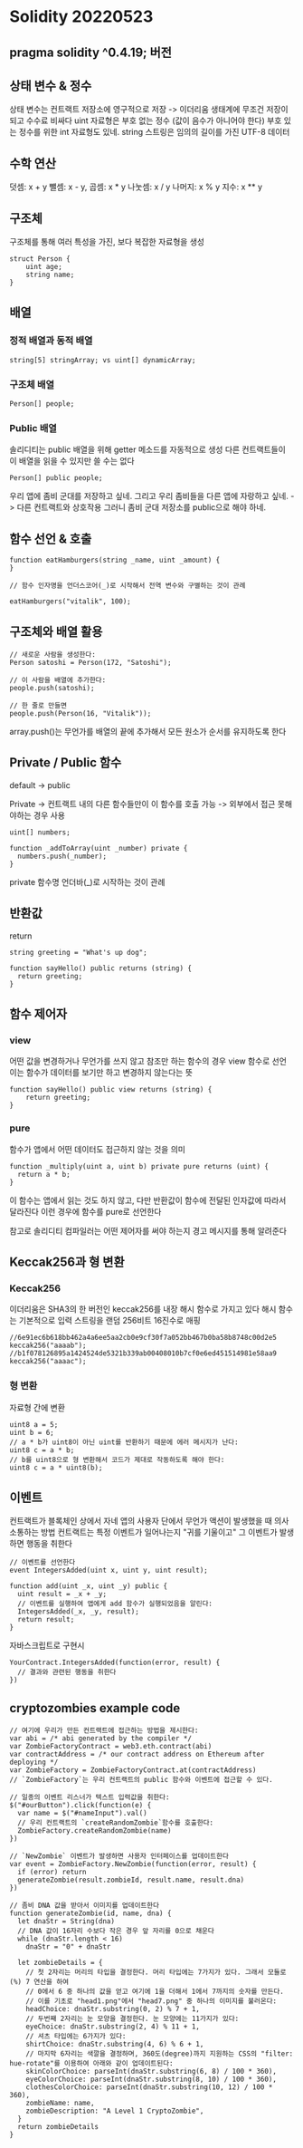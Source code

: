 # Solidity 20220523
## pragma solidity ^0.4.19; 버전

## 상태 변수 & 정수
상태 변수는 컨트랙트 저장소에 영구적으로 저장 
    -> 이더리움 생태계에 무조건 저장이되고 수수료 비싸다
uint 자료형은 부호 없는 정수 (값이 음수가 아니어야 한다)
부호 있는 정수를 위한 int 자료형도 있네.
string 스트링은 임의의 길이를 가진 UTF-8 데이터

## 수학 연산
덧셈: x + y
뺄셈: x - y,
곱셈: x * y
나눗셈: x / y
나머지: x % y
지수: x ** y

## 구조체
구조체를 통해 여러 특성을 가진, 보다 복잡한 자료형을 생성
```
struct Person {
    uint age;
    string name;
}
```

## 배열
### 정적 배열과 동적 배열
```
string[5] stringArray; vs uint[] dynamicArray;
```

### 구조체 배열
```
Person[] people;
```

### Public 배열
솔리디티는 public 배열을 위해 getter 메소드를 자동적으로 생성 
다른 컨트랙트들이 이 배열을 읽을 수 있지만 쓸 수는 없다
```
Person[] public people;
```

우리 앱에 좀비 군대를 저장하고 싶네. 
그리고 우리 좀비들을 다른 앱에 자랑하고 싶네. -> 다른 컨트랙트와 상호작용
그러니 좀비 군대 저장소를 public으로 해야 하네.

## 함수 선언 & 호출
```
function eatHamburgers(string _name, uint _amount) {
}

// 함수 인자명을 언더스코어(_)로 시작해서 전역 변수와 구별하는 것이 관례

eatHamburgers("vitalik", 100);
```

## 구조체와 배열 활용
```
// 새로운 사람을 생성한다:
Person satoshi = Person(172, "Satoshi");

// 이 사람을 배열에 추가한다:
people.push(satoshi);

// 한 줄로 만들면
people.push(Person(16, "Vitalik"));
```
array.push()는 무언가를 배열의 끝에 추가해서 모든 원소가 순서를 유지하도록 한다

## Private / Public 함수
default -> public

Private -> 컨트랙트 내의 다른 함수들만이 이 함수를 호출 가능
        -> 외부에서 접근 못해야하는 경우 사용
```
uint[] numbers;

function _addToArray(uint _number) private {
  numbers.push(_number);
}
```
private 함수명 언더바(_)로 시작하는 것이 관례

## 반환값
return 
```
string greeting = "What's up dog";

function sayHello() public returns (string) {
  return greeting;
}
```

## 함수 제어자
### view
어떤 값을 변경하거나 무언가를 쓰지 않고 참조만 하는 함수의 경우 view 함수로 선언
이는 함수가 데이터를 보기만 하고 변경하지 않는다는 뜻
```
function sayHello() public view returns (string) {
    return greeting;
}
```
### pure
함수가 앱에서 어떤 데이터도 접근하지 않는 것을 의미
```
function _multiply(uint a, uint b) private pure returns (uint) {
  return a * b;
}
```
이 함수는 앱에서 읽는 것도 하지 않고, 다만 반환값이 함수에 전달된 인자값에 따라서 달라진다
이런 경우에 함수를 pure로 선언한다
 
참고로 솔리디티 컴파일러는 어떤 제어자를 써야 하는지 경고 메시지를 통해 알려준다

## Keccak256과 형 변환
### Keccak256
이더리움은 SHA3의 한 버전인 keccak256를 내장 해시 함수로 가지고 있다
해시 함수는 기본적으로 입력 스트링을 랜덤 256비트 16진수로 매핑
```
//6e91ec6b618bb462a4a6ee5aa2cb0e9cf30f7a052bb467b0ba58b8748c00d2e5
keccak256("aaaab");
//b1f078126895a1424524de5321b339ab00408010b7cf0e6ed451514981e58aa9
keccak256("aaaac");
```
### 형 변환 
자료형 간에 변환
```
uint8 a = 5;
uint b = 6;
// a * b가 uint8이 아닌 uint를 반환하기 때문에 에러 메시지가 난다:
uint8 c = a * b; 
// b를 uint8으로 형 변환해서 코드가 제대로 작동하도록 해야 한다:
uint8 c = a * uint8(b);
```

## 이벤트
컨트랙트가 블록체인 상에서 자네 앱의 사용자 단에서 무언가 액션이 발생했을 때 의사소통하는 방법
컨트랙트는 특정 이벤트가 일어나는지 "귀를 기울이고" 그 이벤트가 발생하면 행동을 취한다
```
// 이벤트를 선언한다
event IntegersAdded(uint x, uint y, uint result);

function add(uint _x, uint _y) public {
  uint result = _x + _y;
  // 이벤트를 실행하여 앱에게 add 함수가 실행되었음을 알린다:
  IntegersAdded(_x, _y, result);
  return result;
}
```
자바스크립트로 구현시
```
YourContract.IntegersAdded(function(error, result) {
  // 결과와 관련된 행동을 취한다
})
```

## cryptozombies example code
```
// 여기에 우리가 만든 컨트랙트에 접근하는 방법을 제시한다:
var abi = /* abi generated by the compiler */
var ZombieFactoryContract = web3.eth.contract(abi)
var contractAddress = /* our contract address on Ethereum after deploying */
var ZombieFactory = ZombieFactoryContract.at(contractAddress)
// `ZombieFactory`는 우리 컨트랙트의 public 함수와 이벤트에 접근할 수 있다.

// 일종의 이벤트 리스너가 텍스트 입력값을 취한다:
$("#ourButton").click(function(e) {
  var name = $("#nameInput").val()
  // 우리 컨트랙트의 `createRandomZombie`함수를 호출한다:
  ZombieFactory.createRandomZombie(name)
})

// `NewZombie` 이벤트가 발생하면 사용자 인터페이스를 업데이트한다
var event = ZombieFactory.NewZombie(function(error, result) {
  if (error) return
  generateZombie(result.zombieId, result.name, result.dna)
})

// 좀비 DNA 값을 받아서 이미지를 업데이트한다
function generateZombie(id, name, dna) {
  let dnaStr = String(dna)
  // DNA 값이 16자리 수보다 작은 경우 앞 자리를 0으로 채운다
  while (dnaStr.length < 16)
    dnaStr = "0" + dnaStr

  let zombieDetails = {
    // 첫 2자리는 머리의 타입을 결정한다. 머리 타입에는 7가지가 있다. 그래서 모듈로(%) 7 연산을 하여
    // 0에서 6 중 하나의 값을 얻고 여기에 1을 더해서 1에서 7까지의 숫자를 만든다. 
    // 이를 기초로 "head1.png"에서 "head7.png" 중 하나의 이미지를 불러온다:
    headChoice: dnaStr.substring(0, 2) % 7 + 1,
    // 두번째 2자리는 눈 모양을 결정한다. 눈 모양에는 11가지가 있다:
    eyeChoice: dnaStr.substring(2, 4) % 11 + 1,
    // 셔츠 타입에는 6가지가 있다:
    shirtChoice: dnaStr.substring(4, 6) % 6 + 1,
    // 마지막 6자리는 색깔을 결정하며, 360도(degree)까지 지원하는 CSS의 "filter: hue-rotate"를 이용하여 아래와 같이 업데이트된다:
    skinColorChoice: parseInt(dnaStr.substring(6, 8) / 100 * 360),
    eyeColorChoice: parseInt(dnaStr.substring(8, 10) / 100 * 360),
    clothesColorChoice: parseInt(dnaStr.substring(10, 12) / 100 * 360),
    zombieName: name,
    zombieDescription: "A Level 1 CryptoZombie",
  }
  return zombieDetails
}
```